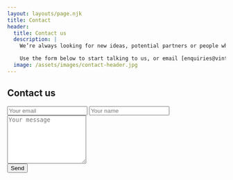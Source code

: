 ```yaml
---
layout: layouts/page.njk
title: Contact
header:
  title: Contact us
  description: |
    We’re always looking for new ideas, potential partners or people who just want to get in touch.

    Use the form below to start talking to us, or email [enquiries@vintageworx.org.uk](mailto:enquiries@vintageworx.org.uk)
  image: /assets/images/contact-header.jpg
---
```

<section class="section section--page-events">
<div class="container">
<script src="https://www.google.com/recaptcha/api.js" async defer></script>
<form method="POST" action="https://form.letsdance.agency/A4nlvMWO" class="contact-form">
  <h2 class="form-title">Contact us</h2>
  <input type="text" name="_honey" value="" style="display: none;">
  <input type="hidden" name="_subject" value="New message received from VintageWorx.org.uk" >
  <input type="email" name="_replyto" placeholder="Your email" required="">
  <input type="text" name="name" placeholder="Your name" required="">
  <textarea rows="7" name="message" placeholder="Your message" required=""></textarea>
  <div class="g-recaptcha" data-sitekey="6LdNn1AUAAAAAA-VLy7CCzufqQi7EhPyoWQwcHIM"></div>
  <input type="submit" value="Send">
</form>


<script>
  if (document.forms[0] && window.FormData) {

  	var message = new Object();
  	message.loading = 'Loading...';
  	message.success = 'Thank you. Message received!';
  	message.failure = 'Whoops! There was a problem sending your message.';

  	var form = document.forms[0];
    var formAction = form.getAttribute("action");
  	var statusMessage = document.createElement('div');
  	statusMessage.classList.add('status');
    statusMessage.classList.add('padded-box');

  	// Set up the AJAX request
  	var request = new XMLHttpRequest();
  	request.open('POST', formAction, true);
  	request.setRequestHeader('accept', 'application/json');

  	// Listen for the form being submitted
  	form.addEventListener('submit', function(evt) {

	    evt.preventDefault();
      form.insertAdjacentElement('beforeend', statusMessage);

	    // Create a new FormData object passing in the form's key value pairs (that was easy!)
	    var formData = new FormData(form);

	    // Send the formData
	    request.send(formData);

	    // Watch for changes to request.readyState and update the statusMessage accordingly
	    request.onreadystatechange = function () {

        // <4 =  waiting on response from server
        if (request.readyState < 4)
            statusMessage.innerHTML = message.loading;

        // 4 = Response from server has been completely loaded.
        else if (request.readyState === 4) {

            // 200 - 299 = successful
            if (request.status == 200 && request.status < 300)
                statusMessage.innerHTML = message.success;
            else
              statusMessage.innerHTML = message.failure;
        }
	    }
  	});

  }
</script>
</div>
</section>
